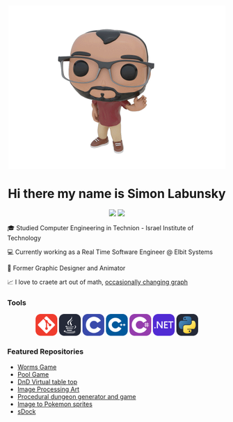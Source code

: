 <div align="center">
    <img align="center" src="pics\anim.gif"/>
    <br>
    <h1 align="center">Hi there my name is Simon Labunsky</h1>
</div>

<div align="center">
<a href="mailto:simelav24@gmail.com"><img src="https://img.shields.io/badge/Gmail-D14836?style=for-the-badge&logo=gmail&logoColor=white"></a>
<a href="https://www.linkedin.com/in/simon-labunsky/"><img src="https://img.shields.io/badge/LinkedIn-0077B5?style=for-the-badge&logo=linkedin&logoColor=white"></a>
</div>

🎓 Studied Computer Engineering in Technion - Israel Institute of Technology

💻 Currently working as a Real Time Software Engineer @ Elbit Systems

🎨 Former Graphic Designer and Animator

📈 I love to craete art out of math, [occasionally changing graph](https://www.desmos.com/calculator/32n6xt5nh7)

### Tools

<div align="center">
	<img width="50" src="https://raw.githubusercontent.com/tandpfun/skill-icons/main/icons/Git.svg" alt="Git" title="Git"/>
	<img width="50" src="https://raw.githubusercontent.com/tandpfun/skill-icons/main/icons/Java-Dark.svg" alt="Java" title="Java"/>
	<img width="50" src="https://raw.githubusercontent.com/tandpfun/skill-icons/main/icons/C.svg" alt="C" title="C"/>
	<img width="50" src="https://raw.githubusercontent.com/tandpfun/skill-icons/main/icons/CPP.svg" alt="C++" title="C++"/>
	<img width="50" src="https://raw.githubusercontent.com/tandpfun/skill-icons/main/icons/CS.svg" alt="C#" title="C#"/>
    <img width="50" src="https://raw.githubusercontent.com/tandpfun/skill-icons/main/icons/DotNet.svg" alt="DotNet" title="DotNet"/>
	<img width="50" src="https://raw.githubusercontent.com/tandpfun/skill-icons/main/icons/Python-Dark.svg" alt="Python" title="Python"/>
</div>


### Featured Repositories

* [Worms Game](https://github.com/simonlav24/wormsGame)
* [Pool Game](https://github.com/simonlav24/PoolGame)
* [DnD Virtual table top](https://github.com/shahafashash/dnd-vtt)
* [Image Processing Art](https://github.com/simonlav24/ImageProcessingArt)
* [Procedural dungeon generator and game](https://github.com/simonlav24/Dungeon-Game)
* [Image to Pokemon sprites](https://github.com/simonlav24/image-to-pokemon-sprites-collage)
* [sDock](https://github.com/simonlav24/sDock)
